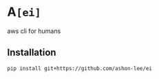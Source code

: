 # A`[ei]`

aws cli for humans

## Installation

``` sh
pip install git+https://github.com/ashon-lee/ei
```
